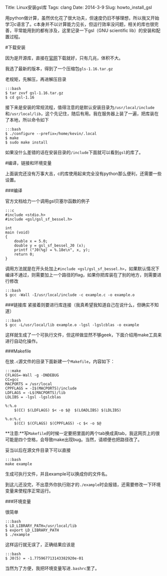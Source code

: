 Title: Linux安装gsl库
Tags: clang
Date: 2014-3-9
Slug: howto_install_gsl

用python做计算，虽然优化花了很大功夫，但速度仍旧不够理想，所以我又开始学习c语言了。c本身并不以计算能力见长，但运行效率没问题，相关的库也很完善，平常能用到的都有涉及，这里记录一下gsl（GNU scientific lib）的安装和配置过程。

#下载安装

因为是开源库，直接在[官网](http://www.gnu.org/software/gsl/)下载就好，只有几兆，体积不大。

我选了最新的版本，得到了一个压缩包`gls-1.16.tar.gz`

老规矩，先解压，再进解压目录

    :::bash
    $ tar zxvf gsl-1.16.tar.gz
    $ cd gsl-1.16

接下来是安装的常规流程，值得注意的是默认安装目录为`/usr/local/include`和`/usr/local/lib`，这个先记住，随后有用。我在服务器上装了一遍，把库装在了本地，所以命令如下

    :::bash
    $ ./configure --prefix=/home/kevin/.local
    $ make
    $ sudo make install

如果没什么差错的话在安装目录的`/include`下面就可以看到`gsl`的库了。

#编译，链接和环境变量

上面装完还没有万事大吉，c的库使用起来完全没有python那么便利，还需要一些设置。

###编译

官方文档给力一个调用gsl贝塞尔函数的例子

    :::c
    #include <stdio.h>
    #include <gsl/gsl_sf_bessel.h>

    int
    main (void)
    {
        double x = 5.0;
        double y = gsl_sf_bessel_J0 (x);
        printf ("J0(%g) = %.18e\n", x, y);
        return 0;
    }

调用方法就是在开头处加上`#include <gsl/gsl_sf_bessel.h>`，如果默认情况下编译不通过，则需要加上一个路径的flag，如果你把库装在了别的地方，则需要进行修改

    :::bash
    $ gcc -Wall -I/usr/local/include -c example.c -o example.o

###链接库
紧接着则要进行库连接（我真希望我知道自己在说什么，但确实不知道）

    :::bash
    $ gcc -L/usr/local/lib example.o -lgsl -lgslcblas -o example

这样就生成了一个可执行文件，但这样做显然不够geek，下面介绍用make工具来进行自动化操作。

###Makefile

在放`.c`源文件的目录下面新建一个`Makefile`，内容如下：

    :::make
    CFLAGS=-Wall -g -DNDEBUG
    CC=gcc
    MACPORTS = /usr/local
    CPPFLAGS = -I$(MACPORTS)/include
    LDFLAGS = -L$(MACPORTS)/lib
    LDLIBS = -lgsl -lgslcblas

    %:%.o
        $(CC) $(LDFLAGS) $< -o $@  $(LOADLIBS) $(LDLIBS) 

    %.o:%.c
        $(CC) $(CFLAGS) $(CPPFLAGS) -c $< -o $@

**注意:**写`Makefile`的时候一定要把里面的两个tab换成真tab，我这网页上的很可能是四个空格，会导致make出现bug。当然，请顺便也把路径改了。

妥当以后在源文件目录下可以直接

    :::bash
    make example

生成可执行文件，并且example可以换成你的文件名。

到这儿还没完，不出意外你执行刚才的`./example`时会报错，还需要修改一下环境变量来使程序正常运行。

###环境变量

很简单

    :::bash
    $ LD_LIBRARY_PATH=/usr/local/lib
    $ export LD_LIBRARY_PATH
    $ ./example

这样运行就无误了，正确结果应该是

    :::bash
    $ J0(5) = -1.775967713143382920e-01

当然为了方便，我把环境变量写进`.bashrc`里了。
